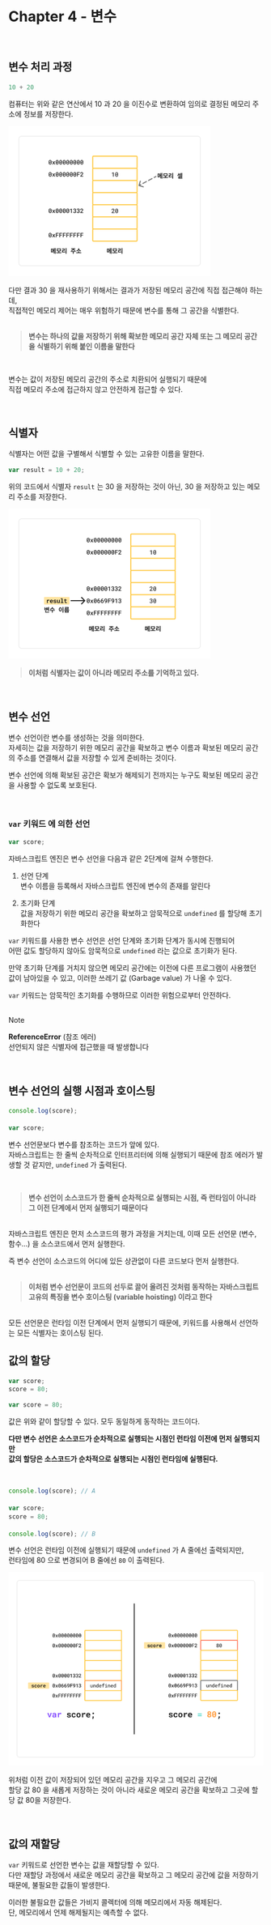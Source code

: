 # Chapter 4 - 변수
<br />

## 변수 처리 과정

```javascript
10 + 20
```

컴퓨터는 위와 같은 연산에서
10 과 20 을 이진수로 변환하여 임의로 결정된 메모리 주소에 정보를 저장한다.  

![메모리](./assets/4-1_memory.png)

다만 결과 30 을 재사용하기 위해서는 결과가 저장된 메모리 공간에 직접 접근해야 하는데,  
직접적인 메모리 제어는 매우 위험하기 때문에 변수를 통해 그 공간을 식별한다.  
<br />

> **변수는 하나의 값을 저장하기 위해 확보한 메모리 공간 자체 또는 그 메모리 공간을 식별하기 위해 붙인 이름을 말한다**

<br />

변수는 값이 저장된 메모리 공간의 주소로 치환되어 실행되기 때문에  
직접 메모리 주소에 접근하지 않고 안전하게 접근할 수 있다.  

<br />



## 식별자

식별자는 어떤 값을 구별해서 식별할 수 있는 고유한 이름을 말한다.  

```javascript
var result = 10 + 20;
```
위의 코드에서 식별자 `result` 는 30 을 저장하는 것이 아닌, 
30 을 저장하고 있는 메모리 주소를 저장한다.  

![변수 할당](./assets/4-3_var_create.png)

> **이처럼 식별자는 값이 아니라 메모리 주소를 기억하고 있다.**

<br />


## 변수 선언
변수 선언이란 변수를 생성하는 것을 의미한다.  
자세히는 값을 저장하기 위한 메모리 공간을 확보하고 변수 이름과 확보된 메모리 공간의 주소를
연결해서 값을 저장할 수 있게 준비하는 것이다.  

변수 선언에 의해 확보된 공간은 확보가 해제되기 전까지는 누구도 확보된 메모리 공간을 사용할 수 없도록 보호된다.  

<br />


### `var` 키워드 에 의한 선언

```javascript
var score;
```

자바스크립트 엔진은 변수 선언을 다음과 같은 2단계에 걸쳐 수행한다.  

1. 선언 단계   
변수 이름을 등록해서 자바스크립트 엔진에 변수의 존재를 알린다

2. 초기화 단계   
값을 저장하기 위한 메모리 공간을 확보하고 암묵적으로 `undefined` 를 할당해 초기화한다

`var` 키워드를 사용한 변수 선언은 선언 단계와 초기화 단계가 동시에 진행되어  
어떤 값도 할당하지 않아도 암묵적으로 `undefined` 라는 값으로 초기화가 된다.  

만약 초기화 단계를 거치지 않으면 메모리 공간에는 이전에 다른 프로그램이 사용했던 값이
남아있을 수 있고, 이러한 쓰레기 값 (Garbage value) 가 나올 수 있다.  

`var` 키워드는 암묵적인 초기화를 수행하므로 이러한 위험으로부터 안전하다.  
<br />

> [!NOTE]
> **ReferenceError** (참조 에러)  
> 선언되지 않은 식별자에 접근했을 때 발생합니다

<br />

## 변수 선언의 실행 시점과 호이스팅

```javascript
console.log(score);

var score;
```
변수 선언문보다 변수를 참조하는 코드가 앞에 있다.  
자바스크립트는 한 줄씩 순차적으로 인터프리터에 의해 실행되기 때문에
참조 에러가 발생할 것 같지만, `undefined` 가 출력된다.  

<br />

> **변수 선언이 소스코드가 한 줄씩 순차적으로 실행되는 시점, 즉 런타임이 아니라 그 이전 단계에서 먼저 실행되기 때문이다**

<br />
자바스크립트 엔진은 먼저 소스코드의 평가 과정을 거치는데, 이때
모든 선언문 (변수, 함수...) 을 소스코드에서 먼저 실행한다.   

즉 변수 선언이 소스코드의 어디에 있든 상관없이 다른 코드보다 먼저 실행한다.  
<br />

> **이처럼 변수 선언문이 코드의 선두로 끌어 올려진 것처럼 동작하는 자바스크립트 고유의 특징을 변수 호이스팅 (variable hoisting) 이라고 한다**

<br />
모든 선언문은 런타임 이전 단계에서 먼저 실행되기 때문에,  
키워드를 사용해서 선언하는 모든 식별자는 호이스팅 된다.


## 값의 할당
```javascript
var score;
score = 80;
```
```javascript
var score = 80;
```
값은 위와 같이 할당할 수 있다.
모두 동일하게 동작하는 코드이다.  

**다만 변수 선언은 소스코드가 순차적으로 실행되는 시점인 런타임 이전에 먼저 실행되지만  
값의 할당은 소스코드가 순차적으로 실행되는 시점인 런타임에 실행된다.**

<br />

```javascript
console.log(score); // A

var score;
score = 80;

console.log(score); // B
```
변수 선언은 런타임 이전에 실행되기 때문에 `undefined` 가 A 줄에선 출력되지만,  
런타임에 80 으로 변경되어 B 줄에선 `80` 이 출력된다.  

![variable_diff](./assets/4-8_variable_diff.png)

위처럼 이전 값이 저장되어 있던 메모리 공간을 지우고 그 메모리 공간에  
할당 값 80 을 새롭게 저장하는 것이 아니라 새로운 메모리 공간을 확보하고 그곳에 할당 값 80을 저장한다.

<br />

## 값의 재할당

`var` 키워드로 선언한 변수는 값을 재할당할 수 있다.  
다만 재할당 과정에서 새로운 메모리 공간을 확보하고 그 메모리 공간에 값을 저장하기 때문에, 불필요한 값들이 발생한다.  

이러한 불필요한 값들은 가비지 콜렉터에 의해 메모리에서 자동 해제된다.  
단, 메모리에서 언제 해제될지는 예측할 수 없다.  